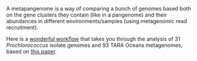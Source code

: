 A metapangenome is a way of comparing a bunch of genomes based both on the gene clusters they contain (like in a pangenome) and their abundances in different environments/samples (using metagenomic read recruitment).

Here is a [wonderful workflow](http://merenlab.org/data/prochlorococcus-metapangenome/) that takes you through the analysis of 31 *Prochlorococcus* isolate genomes and 93 TARA Oceans metagenomes, based on [this paper](https://peerj.com/articles/4320/). 
